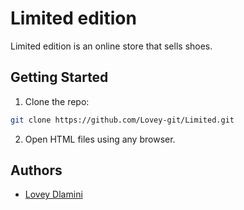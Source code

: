 # Limited edition

Limited edition is an online store that sells shoes.

## Getting Started

1. Clone the repo:

```bash
git clone https://github.com/Lovey-git/Limited.git
```

2. Open HTML files using any browser.

## Authors

- [Lovey Dlamini](https://www.linkedin.com/in/lovey-bongiwe-dlamini-1710871b3/)
